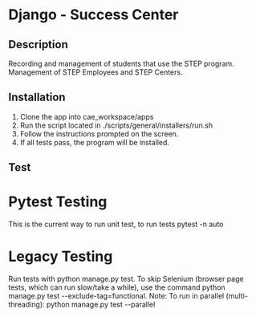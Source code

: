 # Django - Success Center

## Description
Recording and management of students that use the STEP program. </br>
Management of STEP Employees and STEP Centers.

## Installation
1. Clone the app into cae_workspace/apps
2. Run the script located in ./scripts/general/installers/run.sh
3. Follow the instructions prompted on the screen.
4. If all tests pass, the program will be installed.

## Test
# Pytest Testing
This is the current way to run unit test, to run tests pytest -n auto

# Legacy Testing
Run tests with python manage.py test.
To skip Selenium (browser page tests, which can run slow/take a while), use the command
python manage.py test --exclude-tag=functional.
Note: To run in parallel (multi-threading): python manage.py test --parallel
